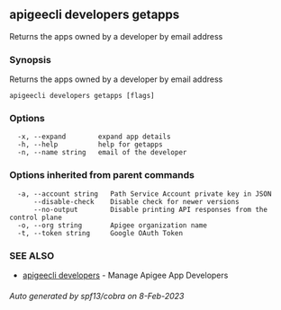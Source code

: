 ## apigeecli developers getapps

Returns the apps owned by a developer by email address

### Synopsis

Returns the apps owned by a developer by email address

```
apigeecli developers getapps [flags]
```

### Options

```
  -x, --expand        expand app details
  -h, --help          help for getapps
  -n, --name string   email of the developer
```

### Options inherited from parent commands

```
  -a, --account string   Path Service Account private key in JSON
      --disable-check    Disable check for newer versions
      --no-output        Disable printing API responses from the control plane
  -o, --org string       Apigee organization name
  -t, --token string     Google OAuth Token
```

### SEE ALSO

* [apigeecli developers](apigeecli_developers.md)	 - Manage Apigee App Developers

###### Auto generated by spf13/cobra on 8-Feb-2023
